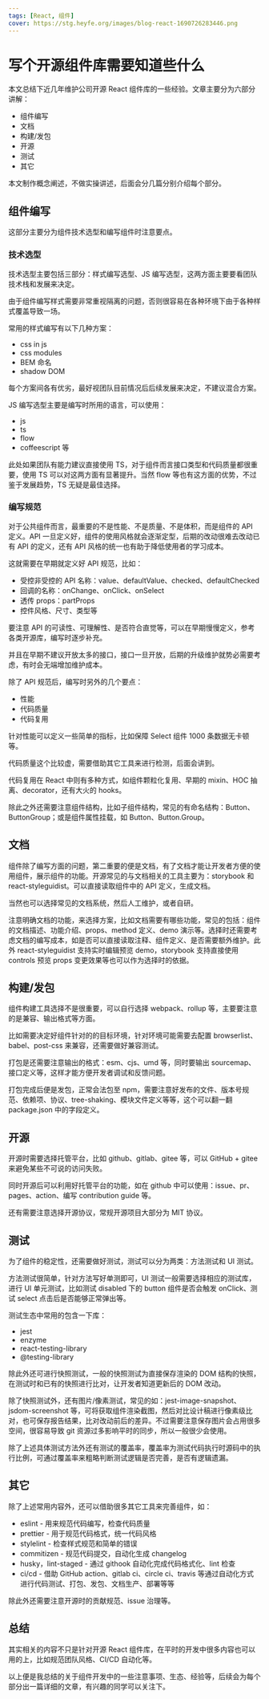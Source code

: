 ```yaml
---
tags: [React, 组件]
cover: https://stg.heyfe.org/images/blog-react-1690726283446.png
---
```


# 写个开源组件库需要知道些什么

本文总结下近几年维护公司开源 React 组件库的一些经验。文章主要分为六部分讲解：

-   组件编写
-   文档
-   构建/发包
-   开源
-   测试
-   其它

本文制作概念阐述，不做实操讲述，后面会分几篇分别介绍每个部分。

## 组件编写

这部分主要分为组件技术选型和编写组件时注意要点。

### 技术选型

技术选型主要包括三部分：样式编写选型、JS 编写选型，这两方面主要要看团队技术栈和发展来决定。

由于组件编写样式需要非常重视隔离的问题，否则很容易在各种环境下由于各种样式覆盖导致一场。

常用的样式编写有以下几种方案：

-   css in js
-   css modules
-   BEM 命名
-   shadow DOM

每个方案间各有优劣，最好视团队目前情况后后续发展来决定，不建议混合方案。

JS 编写选型主要是编写时所用的语言，可以使用：

-   js
-   ts
-   flow
-   coffeescript 等

此处如果团队有能力建议直接使用 TS，对于组件而言接口类型和代码质量都很重要，使用 TS 可以对这两方面有显著提升。当然 flow 等也有这方面的优势，不过鉴于发展趋势，TS 无疑是最佳选择。

### 编写规范

对于公共组件而言，最重要的不是性能、不是质量、不是体积，而是组件的 API 定义。API 一旦定义好，组件的使用风格就会逐渐定型，后期的改动很难去改动已有 API 的定义，还有 API 风格的统一也有助于降低使用者的学习成本。

这就需要在早期就定义好 API 规范，比如：

-   受控非受控的 API 名称：value、defaultValue、checked、defaultChecked
-   回调的名称：onChange、onClick、onSelect
-   透传 props：partProps
-   控件风格、尺寸、类型等

要注意 API 的可读性、可理解性、是否符合直觉等，可以在早期慢慢定义，参考各类开源库，编写时逐步补充。

并且在早期不建议开放太多的接口，接口一旦开放，后期的升级维护就势必需要考虑，有时会无端增加维护成本。

除了 API 规范后，编写时另外的几个要点：

-   性能
-   代码质量
-   代码复用

针对性能可以定义一些简单的指标，比如保障 Select 组件 1000 条数据无卡顿等。

代码质量这个比较虚，需要借助其它工具来进行检测，后面会讲到。

代码复用在 React 中则有多种方式，如组件颗粒化复用、早期的 mixin、HOC 抽离、decorator，还有大火的 hooks。

除此之外还需要注意组件结构，比如子组件结构，常见的有命名结构：Button、ButtonGroup；或是组件属性挂载，如 Button、Button.Group。

## 文档

组件除了编写方面的问题，第二重要的便是文档，有了文档才能让开发者方便的使用组件，展示组件的功能。开源常见的与文档相关的工具主要为：storybook 和 react-styleguidist。可以直接读取组件中的 API 定义，生成文档。

当然也可以选择常见的文档系统，然后人工维护，或者自研。

注意明确文档的功能，来选择方案，比如文档需要有哪些功能，常见的包括：组件的文档描述、功能介绍、props、method 定义、demo 演示等。选择时还需要考虑文档的编写成本，如是否可以直接读取注释、组件定义、是否需要额外维护。此外 react-styleguidist 支持实时编辑预览 demo，storybook 支持直接使用 controls 预览 props 变更效果等也可以作为选择时的依据。

## 构建/发包

组件构建工具选择不是很重要，可以自行选择 webpack、rollup 等，主要要注意的是兼容、输出格式等方面。

比如需要决定好组件针对的的目标环境，针对环境可能需要去配置 browserlist、babel、post-css 来兼容，还需要做好兼容测试。

打包是还需要注意输出的格式：esm、cjs、umd 等，同时要输出 sourcemap、接口定义等，这样才能方便开发者调试和反馈问题。

打包完成后便是发包，正常会法包至 npm，需要注意好发布的文件、版本号规范、依赖项、协议、tree-shaking、模块文件定义等等，这个可以翻一翻 package.json 中的字段定义。

## 开源

开源时需要选择托管平台，比如 github、gitlab、gitee 等，可以 GitHub + gitee 来避免某些不可说的访问失败。

同时开源后可以利用好托管平台的功能，如在 github 中可以使用：issue、pr、pages、action、编写 contribution guide 等。

还有需要注意选择开源协议，常规开源项目大部分为 MIT 协议。

## 测试

为了组件的稳定性，还需要做好测试，测试可以分为两类：方法测试和 UI 测试。

方法测试很简单，针对方法写好单测即可，UI 测试一般需要选择相应的测试库，进行 UI 单元测试，比如测试 disabled 下的 button 组件是否会触发 onClick、测试 select 点击后是否能够正常弹出等。

测试生态中常用的包含一下库：

-   jest
-   enzyme
-   react-testing-library
-   @testing-library

除此外还可进行快照测试，一般的快照测试为直接保存渲染的 DOM 结构的快照，在测试时和已有的快照进行比对，让开发者知道更新后的 DOM 改动。

除了快照测试外，还有图片/像素测试，常见的如：jest-image-snapshot、jsdom-screenshot 等，可将获取组件渲染截图，然后对比设计稿进行像素级比对，也可保存报告结果，比对改动前后的差异。不过需要注意保存图片会占用很多空间，很容易导致 git 资源过多影响平时的同步，所以一般很少会使用。

除了上述具体测试方法外还有测试的覆盖率，覆盖率为测试代码执行时源码中的执行比例，可通过覆盖率来粗略判断测试逻辑是否完善，是否有逻辑遗漏。

## 其它

除了上述常用内容外，还可以借助很多其它工具来完善组件，如：

-   eslint - 用来规范代码编写，检查代码质量
-   prettier - 用于规范代码格式，统一代码风格
-   stylelint - 检查样式规范和简单的错误
-   commitizen - 规范代码提交，自动化生成 changelog
-   husky，lint-staged - 通过 githook 自动化完成代码格式化、lint 检查
-   ci/cd - 借助 GitHub action、gitlab ci、circle ci、travis 等通过自动化方式进行代码测试、打包、发包、文档生产、部署等等

除此外还需要注意开源时的贡献规范、issue 治理等。

## 总结

其实相关的内容不只是针对开源 React 组件库，在平时的开发中很多内容也可以用的上，比如规范团队风格、CI/CD 自动化等。

以上便是我总结的关于组件开发中的一些注意事项、生态、经验等，后续会为每个部分出一篇详细的文章，有兴趣的同学可以关注下。
